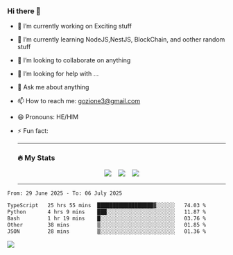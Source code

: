 ### Hi there 👋

<!--
**charlieScript/charlieScript** is a ✨ _special_ ✨ repository because its `README.md` (this file) appears on your GitHub profile.

Here are some ideas to get you started: -->

- 🔭 I’m currently working on Exciting stuff
- 🌱 I’m currently learning NodeJS,NestJS, BlockChain, and oother random stuff
- 👯 I’m looking to collaborate on anything
- 🤔 I’m looking for help with ...
- 💬 Ask me about anything
- 📫 How to reach me: gozione3@gmail.com
- 😄 Pronouns: HE/HIM
- ⚡ Fun fact:


  ---

  ### :fire: My Stats

  <div id="stats" align="center">
  <img src="http://github-readme-streak-stats.herokuapp.com?user=charlieScript&theme=dark&date_format=M%20j%5B%2C%20Y%5D" />&nbsp;&nbsp;&nbsp;
  <img src="https://github-readme-stats.vercel.app/api/top-langs/?username=charlieScript&layout=compact&theme=vision-friendly-dark"/>&nbsp;&nbsp;&nbsp;
  <img src="https://github-readme-stats.vercel.app/api?username=charlieScript&show_icons=true&theme=radical"/>
  </div>

  ---



<!--START_SECTION:waka-->

```txt
From: 29 June 2025 - To: 06 July 2025

TypeScript   25 hrs 55 mins  ██████████████████▓░░░░░░   74.03 %
Python       4 hrs 9 mins    ███░░░░░░░░░░░░░░░░░░░░░░   11.87 %
Bash         1 hr 19 mins    █░░░░░░░░░░░░░░░░░░░░░░░░   03.76 %
Other        38 mins         ▒░░░░░░░░░░░░░░░░░░░░░░░░   01.85 %
JSON         28 mins         ▒░░░░░░░░░░░░░░░░░░░░░░░░   01.36 %
```

<!--END_SECTION:waka-->
![](https://komarev.com/ghpvc/?username=charlieScript)
